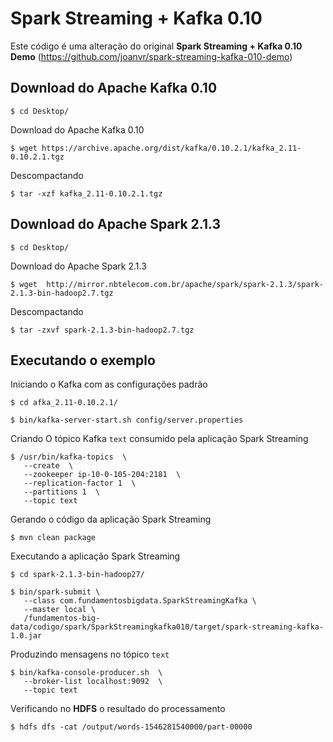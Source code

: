 # Spark Streaming + Kafka 0.10

Este código é uma alteração do original **Spark Streaming + Kafka 0.10 Demo** (https://github.com/joanvr/spark-streaming-kafka-010-demo)


## Download do Apache Kafka 0.10

```
$ cd Desktop/
```

Download do Apache Kafka 0.10 
```
$ wget https://archive.apache.org/dist/kafka/0.10.2.1/kafka_2.11-0.10.2.1.tgz
```

Descompactando
```
$ tar -xzf kafka_2.11-0.10.2.1.tgz
```


## Download do Apache Spark 2.1.3

```
$ cd Desktop/
```

Download do Apache Spark 2.1.3  
```
$ wget  http://mirror.nbtelecom.com.br/apache/spark/spark-2.1.3/spark-2.1.3-bin-hadoop2.7.tgz
```

Descompactando
```
$ tar -zxvf spark-2.1.3-bin-hadoop2.7.tgz
```


## Executando o exemplo


Iniciando o Kafka com as configurações padrão
```
$ cd afka_2.11-0.10.2.1/

$ bin/kafka-server-start.sh config/server.properties
```

Criando O tópico Kafka `text` consumido pela aplicação Spark Streaming
```
$ /usr/bin/kafka-topics  \
   --create  \
   --zookeeper ip-10-0-105-204:2181  \
   --replication-factor 1  \
   --partitions 1  \
   --topic text 
```

Gerando o código da aplicação Spark Streaming
```
$ mvn clean package
```

Executando a aplicação Spark Streaming
```
$ cd spark-2.1.3-bin-hadoop27/

$ bin/spark-submit \
   --class com.fundamentosbigdata.SparkStreamingKafka \
   --master local \
   /fundamentos-big-data/codigo/spark/SparkStreamingkafka010/target/spark-streaming-kafka-1.0.jar
```

Produzindo mensagens no tópico `text`
```
$ bin/kafka-console-producer.sh  \
   --broker-list localhost:9092  \
   --topic text  
```

Verificando no **HDFS** o resultado do processamento
```
$ hdfs dfs -cat /output/words-1546281540000/part-00000
```